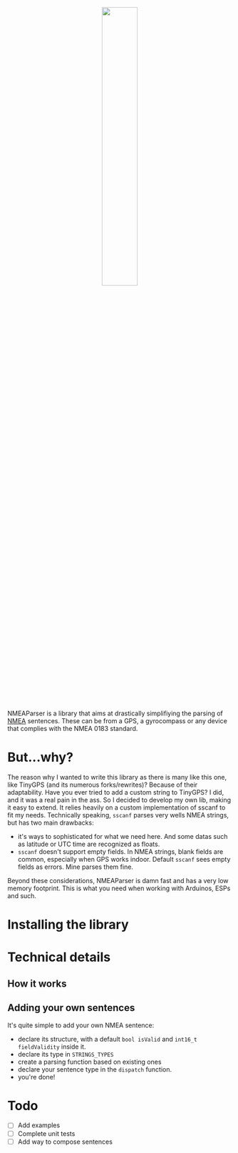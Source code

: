 <p align="center">
	<img src="https://gitlab.com/X99/NMEAParser/raw/master/logo.png" width="40%">
</p>

NMEAParser is a library that aims at drastically simplifiying the parsing of [NMEA](https://www.wikiwand.com/en/NMEA_0183) sentences. These can be from a GPS, a gyrocompass or any device that complies with the NMEA 0183 standard.

# But...why?

The reason why I wanted to write this library as there is many like this one, like TinyGPS (and its numerous forks/rewrites)? Because of their adaptability. Have you ever tried to add a custom string to TinyGPS? I did, and it was a real pain in the ass. So I decided to develop my own lib, making it easy to extend. It relies heavily on a custom implementation of sscanf to fit my needs. Technically speaking, `sscanf`
parses very wells NMEA strings, but has two main drawbacks:
- it's ways to sophisticated for what we need here. And some datas such as latitude or UTC time are recognized as floats.
- `sscanf` doesn't support empty fields. In NMEA strings, blank fields are common, especially when GPS works indoor. Default `sscanf` sees empty fields as errors. Mine parses them fine.

Beyond these considerations, NMEAParser is damn fast and has a very low memory footprint. This is what you need when working with Arduinos, ESPs and such.

# Installing the library
# Technical details
## How it works
## Adding your own sentences

It's quite simple to add your own NMEA sentence:
- declare its structure, with a default `bool isValid` and `int16_t fieldValidity` inside it.
- declare its type in `STRINGS_TYPES`
- create a parsing function based on existing ones
- declare your sentence type in the `dispatch` function.
- you're done!

# Todo
- [ ] Add examples
- [ ] Complete unit tests
- [ ] Add way to compose sentences